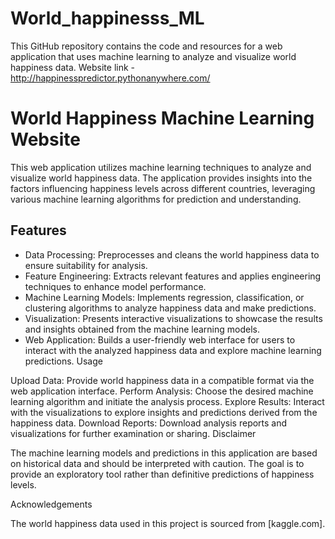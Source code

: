 # World_happinesss_ML
This GitHub repository contains the code and resources for a web application that uses machine learning to analyze and visualize world happiness data. Website link  - http://happinesspredictor.pythonanywhere.com/ 

# World Happiness Machine Learning Website

This web application utilizes machine learning techniques to analyze and visualize world happiness data. The application provides insights into the factors influencing happiness levels across different countries, leveraging various machine learning algorithms for prediction and understanding.

## Features

- Data Processing: Preprocesses and cleans the world happiness data to ensure suitability for analysis.
- Feature Engineering: Extracts relevant features and applies engineering techniques to enhance model performance.
- Machine Learning Models: Implements regression, classification, or clustering algorithms to analyze happiness data and make predictions.
- Visualization: Presents interactive visualizations to showcase the results and insights obtained from the machine learning models.
- Web Application: Builds a user-friendly web interface for users to interact with the analyzed happiness data and explore machine learning predictions.
Usage

Upload Data: Provide world happiness data in a compatible format via the web application interface.
Perform Analysis: Choose the desired machine learning algorithm and initiate the analysis process.
Explore Results: Interact with the visualizations to explore insights and predictions derived from the happiness data.
Download Reports: Download analysis reports and visualizations for further examination or sharing.
Disclaimer

The machine learning models and predictions in this application are based on historical data and should be interpreted with caution. The goal is to provide an exploratory tool rather than definitive predictions of happiness levels.

Acknowledgements

The world happiness data used in this project is sourced from [kaggle.com].
